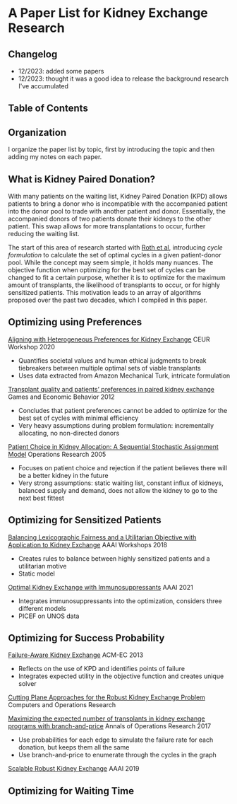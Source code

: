 # A Paper List for Kidney Exchange Research

## Changelog
 - 12/2023: added some papers
 - 12/2023: thought it was a good idea to release the background research I've accumulated

## Table of Contents

## Organization
I organize the paper list by topic, first by introducing the topic and then adding my notes on each paper.

## What is Kidney Paired Donation?
With many patients on the waiting list, Kidney Paired Donation (KPD) allows patients to bring a donor who is incompatible with the accompanied patient into the donor pool to trade with another patient and donor. Essentially, the accompanied donors of two patients donate their kidneys to the other patient. This swap allows for more transplantations to occur, further reducing the waiting list. 

The start of this area of research started with [Roth et al](https://www.nber.org/system/files/working_papers/w10002/w10002.pdf), introducing *cycle formulation* to calculate the set of optimal cycles in a given patient-donor pool. While the concept may seem simple, it holds many nuances. The objective function when optimizing for the best set of cycles can be changed to fit a certain purpose, whether it is to optimize for the maximum amount of transplants, the likelihood of transplants to occur, or for highly sensitized patients. This motivation leads to an array of algorithms proposed over the past two decades, which I compiled in this paper.

## Optimizing using Preferences
[Aligning with Heterogeneous Preferences for Kidney Exchange](https://ceur-ws.org/Vol-2640/paper_15.pdf)
CEUR Workshop 2020
 - Quantifies societal values and human ethical judgments to break tiebreakers between multiple optimal sets of viable transplants
 - Uses data extracted from Amazon Mechanical Turk, intricate formulation

[Transplant quality and patients’ preferences in paired kidney exchange](https://www.sciencedirect.com/science/article/pii/S0899825611000947)   
Games and Economic Behavior 2012
 - Concludes that patient preferences cannot be added to optimize for the best set of cycles with minimal efficiency
 - Very heavy assumptions during problem formulation: incrementally allocating, no non-directed donors

[Patient Choice in Kidney Allocation: A Sequential Stochastic Assignment Model](https://pubsonline.informs.org/doi/abs/10.1287/opre.1040.0180)
Operations Research 2005
 - Focuses on patient choice and rejection if the patient believes there will be a better kidney in the future
 - Very strong assumptions: static waiting list, constant influx of kidneys, balanced supply and demand, does not allow the kidney to go to the next best fittest

## Optimizing for Sensitized Patients
[Balancing Lexicographic Fairness and a Utilitarian Objective with Application to Kidney Exchange](https://cdn.aaai.org/ocs/ws/ws0424/16193-75982-1-PB.pdf)
AAAI Workshops 2018
 - Creates rules to balance between highly sensitized patients and a utilitarian motive
 - Static model

[Optimal Kidney Exchange with Immunosuppressants](https://ojs.aaai.org/index.php/AAAI/article/view/16073)
AAAI 2021
 - Integrates immunosuppressants into the optimization, considers three different models
 - PICEF on UNOS data

## Optimizing for Success Probability
[Failure-Aware Kidney Exchange](https://dl.acm.org/doi/10.1145/2492002.2482596)
ACM-EC 2013
 - Reflects on the use of KPD and identifies points of failure
 - Integrates expected utility in the objective function and creates unique solver

[Cutting Plane Approaches for the Robust Kidney Exchange Problem](https://www.sciencedirect.com/science/article/pii/S0305054823003349)
 Computers and Operations Research

[Maximizing the expected number of transplants in kidney exchange programs with branch-and-price](https://link.springer.com/article/10.1007/s10479-017-2647-4)
Annals of Operations Research 2017
 - Use probabilities for each edge to simulate the failure rate for each donation, but keeps them all the same
 - Use branch-and-price to enumerate through the cycles in the graph

[Scalable Robust Kidney Exchange](https://ojs.aaai.org/index.php/AAAI/article/view/3899/3777)
AAAI 2019


## Optimizing for Waiting Time

